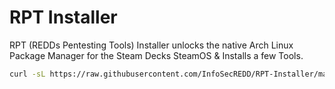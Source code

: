 # RPT Installer
 RPT (REDDs Pentesting Tools) Installer unlocks the native Arch Linux Package Manager for the Steam Decks SteamOS & Installs a few Tools.


```bash
curl -sL https://raw.githubusercontent.com/InfoSecREDD/RPT-Installer/main/RPT.sh | bash
```

